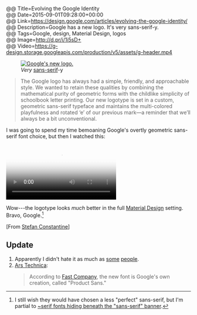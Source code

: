 @@ Title=Evolving the Google Identity  
@@ Date=2015-09-01T09:28:00+00:00  
@@ Link=https://design.google.com/articles/evolving-the-google-identity/  
@@ Description=Google has a new logo. It's very sans-serif-y.  
@@ Tags=Google, design, Material Design, logos  
@@ Image=http://d.pr/i/1i5sD+  
@@ Video=https://g-design.storage.googleapis.com/production/v5/assets/g-header.mp4

<figure>
	<a class="nohover" href="https://g-design.storage.googleapis.com/production/v5/assets/renditions/g-logo-360@2x.png">
		<img src="http://d.pr/i/1i5sD+" alt="Google's new logo." />
	</a>
	<figcaption><i>Very</i> <a href="https://en.wikipedia.org/wiki/Sans-serif">sans-serif</a>-y</figcaption>
</figure>

> The Google logo has always had a simple, friendly, and approachable style. We wanted to retain these qualities by combining the mathematical purity of geometric forms with the childlike simplicity of schoolbook letter printing. Our new logotype is set in a custom, geometric sans-serif typeface and maintains the multi-colored playfulness and rotated ‘e’ of our previous mark—a reminder that we’ll always be a bit unconventional.

I was going to spend my time bemoaning Google's overtly geometric sans-serif font choice, but then I watched this:

<video src="https://g-design.storage.googleapis.com/production/v5/assets/g-voice-flow.mp4" alt="Voice Search Flow" poster="http://g-design.storage.googleapis.com/production/v5/assets/g-voice-flow-poster.png" preload="metadata" controls></video>

Wow---the logotype looks *much* better in the full [Material Design][google] setting. Bravo, Google.[^still]

[From [Stefan Constantine][twitter]]

<div class="update">

## Update

1. Apparently I didn't hate it as much as [some][kottke] [people][twitterdm].
2. [Ars Technica][ars]:
	>According to [Fast Company][fc], the new font is Google's own creation, called "Product Sans."

</div>

[^still]: I still wish they would have chosen a less "perfect" sans-serif, but I'm partial to [~serif fonts hiding beneath the "sans-serif" banner][typography]. 

[ars]: http://arstechnica.com/gadgets/2015/09/google-gets-a-new-logo/
[fc]: http://www.fastcodesign.com/3050613/googles-new-logo-is-its-biggest-update-in-16-years
[google]: https://design.google.com/articles/expressing-brand-in-material/
[kottke]: http://kottke.org/15/09/google-has-a-new-logo
[twitter]: http://twitter.com/WhatTheBit/status/638742529228169217
[twitterdm]: https://twitter.com/CraftyDeano/status/638743576671834112
[typography]: http://www.typography.com/fonts/ideal-sans/overview/
